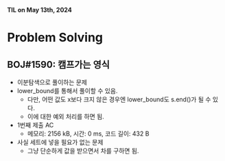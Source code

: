**TIL on May 13th, 2024**

# Problem Solving
## BOJ#1590: 캠프가는 영식
* 이분탐색으로 풀이하는 문제
* lower_bound를 통해서 풀이할 수 있음.
    - 다만, 어떤 값도 x보다 크지 않은 경우엔 lower_bound도 s.end()가 될 수 있다.
    - 이에 대한 예외 처리를 하면 됨.
* 1번째 제출 AC
    - 메모리: 2156 kB, 시간: 0 ms, 코드 길이: 432 B
* 사실 세트에 넣을 필요가 없는 문제
    - 그냥 단순하게 값을 받으면서 차를 구하면 됨.

